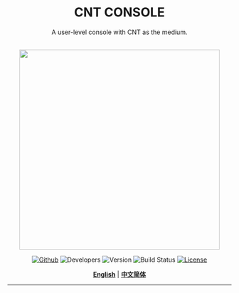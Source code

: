 <div align="center">

<h1>CNT CONSOLE</h1>
A user-level console with CNT as the medium.<br><br>

<img src="./wallpage.png" height="450px"/><br>

[![Github](https://img.shields.io/badge/CNT-Github-gray.svg)](https://github.com/APlcexenicesetrl/CNT_CONSOLE) ![Developers](https://img.shields.io/badge/Developers-TaimWay-red.svg) ![Version](https://img.shields.io/badge/version-1.1.5.49-brightgreen.svg)  ![Build Status](https://img.shields.io/badge/build%20Status-Active,%20open%20source-brightgreen.svg) [![License](https://img.shields.io/badge/license-MIT-blue.svg)](https://github.com/APlcexenicesetrl/CNT_CONSOLE/blob/main/LICENSE)

[**English**](README.md) | [**中文简体**](README(ZH-CN).md)

</div>

---